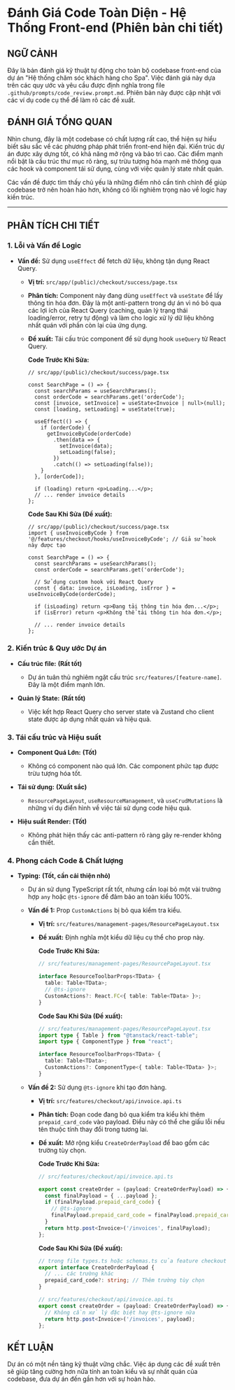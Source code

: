 # Đánh Giá Code Toàn Diện - Hệ Thống Front-end (Phiên bản chi tiết)

## NGỮ CẢNH

Đây là bản đánh giá kỹ thuật tự động cho toàn bộ codebase front-end của dự án "Hệ thống chăm sóc khách hàng cho Spa". Việc đánh giá này dựa trên các quy ước và yêu cầu được định nghĩa trong file `.github/prompts/code_review.prompt.md`. Phiên bản này được cập nhật với các ví dụ code cụ thể để làm rõ các đề xuất.

## ĐÁNH GIÁ TỔNG QUAN

Nhìn chung, đây là một codebase có chất lượng rất cao, thể hiện sự hiểu biết sâu sắc về các phương pháp phát triển front-end hiện đại. Kiến trúc dự án được xây dựng tốt, có khả năng mở rộng và bảo trì cao. Các điểm mạnh nổi bật là cấu trúc thư mục rõ ràng, sự trừu tượng hóa mạnh mẽ thông qua các hook và component tái sử dụng, cùng với việc quản lý state nhất quán.

Các vấn đề được tìm thấy chủ yếu là những điểm nhỏ cần tinh chỉnh để giúp codebase trở nên hoàn hảo hơn, không có lỗi nghiêm trọng nào về logic hay kiến trúc.

---

## PHÂN TÍCH CHI TIẾT

### 1. Lỗi và Vấn đề Logic

- **Vấn đề:** Sử dụng `useEffect` để fetch dữ liệu, không tận dụng React Query.
  - **Vị trí:** `src/app/(public)/checkout/success/page.tsx`
  - **Phân tích:** Component này đang dùng `useEffect` và `useState` để lấy thông tin hóa đơn. Đây là một anti-pattern trong dự án vì nó bỏ qua các lợi ích của React Query (caching, quản lý trạng thái loading/error, retry tự động) và làm cho logic xử lý dữ liệu không nhất quán với phần còn lại của ứng dụng.
  - **Đề xuất:** Tái cấu trúc component để sử dụng hook `useQuery` từ React Query.

    **Code Trước Khi Sửa:**
    ```tsx
    // src/app/(public)/checkout/success/page.tsx

    const SearchPage = () => {
      const searchParams = useSearchParams();
      const orderCode = searchParams.get('orderCode');
      const [invoice, setInvoice] = useState<Invoice | null>(null);
      const [loading, setLoading] = useState(true);

      useEffect(() => {
        if (orderCode) {
          getInvoiceByCode(orderCode)
            .then(data => {
              setInvoice(data);
              setLoading(false);
            })
            .catch(() => setLoading(false));
        }
      }, [orderCode]);

      if (loading) return <p>Loading...</p>;
      // ... render invoice details
    };
    ```

    **Code Sau Khi Sửa (Đề xuất):**
    ```tsx
    // src/app/(public)/checkout/success/page.tsx
    import { useInvoiceByCode } from '@/features/checkout/hooks/useInvoiceByCode'; // Giả sử hook này được tạo

    const SearchPage = () => {
      const searchParams = useSearchParams();
      const orderCode = searchParams.get('orderCode');
      
      // Sử dụng custom hook với React Query
      const { data: invoice, isLoading, isError } = useInvoiceByCode(orderCode);

      if (isLoading) return <p>Đang tải thông tin hóa đơn...</p>;
      if (isError) return <p>Không thể tải thông tin hóa đơn.</p>;
      
      // ... render invoice details
    };
    ```

### 2. Kiến trúc & Quy ước Dự án

- **Cấu trúc file:** **(Rất tốt)**
  - Dự án tuân thủ nghiêm ngặt cấu trúc `src/features/[feature-name]`. Đây là một điểm mạnh lớn.

- **Quản lý State:** **(Rất tốt)**
  - Việc kết hợp React Query cho server state và Zustand cho client state được áp dụng nhất quán và hiệu quả.

### 3. Tái cấu trúc và Hiệu suất

- **Component Quá Lớn:** **(Tốt)**
  - Không có component nào quá lớn. Các component phức tạp được trừu tượng hóa tốt.

- **Tái sử dụng:** **(Xuất sắc)**
  - `ResourcePageLayout`, `useResourceManagement`, và `useCrudMutations` là những ví dụ điển hình về việc tái sử dụng code hiệu quả.

- **Hiệu suất Render:** **(Tốt)**
  - Không phát hiện thấy các anti-pattern rõ ràng gây re-render không cần thiết.

### 4. Phong cách Code & Chất lượng

- **Typing:** **(Tốt, cần cải thiện nhỏ)**
  - Dự án sử dụng TypeScript rất tốt, nhưng cần loại bỏ một vài trường hợp `any` hoặc `@ts-ignore` để đảm bảo an toàn kiểu 100%.

  - **Vấn đề 1:** Prop `CustomActions` bị bỏ qua kiểm tra kiểu.
    - **Vị trí:** `src/features/management-pages/ResourcePageLayout.tsx`
    - **Đề xuất:** Định nghĩa một kiểu dữ liệu cụ thể cho prop này.

      **Code Trước Khi Sửa:**
      ```typescript
      // src/features/management-pages/ResourcePageLayout.tsx
      
      interface ResourceToolbarProps<TData> {
        table: Table<TData>;
        // @ts-ignore
        CustomActions?: React.FC<{ table: Table<TData> }>; 
      }
      ```

      **Code Sau Khi Sửa (Đề xuất):**
      ```typescript
      // src/features/management-pages/ResourcePageLayout.tsx
      import type { Table } from "@tanstack/react-table";
      import type { ComponentType } from "react";

      interface ResourceToolbarProps<TData> {
        table: Table<TData>;
        CustomActions?: ComponentType<{ table: Table<TData> }>;
      }
      ```

  - **Vấn đề 2:** Sử dụng `@ts-ignore` khi tạo đơn hàng.
    - **Vị trí:** `src/features/checkout/api/invoice.api.ts`
    - **Phân tích:** Đoạn code đang bỏ qua kiểm tra kiểu khi thêm `prepaid_card_code` vào payload. Điều này có thể che giấu lỗi nếu tên thuộc tính thay đổi trong tương lai.
    - **Đề xuất:** Mở rộng kiểu `CreateOrderPayload` để bao gồm các trường tùy chọn.

      **Code Trước Khi Sửa:**
      ```typescript
      // src/features/checkout/api/invoice.api.ts
      
      export const createOrder = (payload: CreateOrderPayload) => {
        const finalPayload = { ...payload };
        if (finalPayload.prepaid_card_code) {
          // @ts-ignore
          finalPayload.prepaid_card_code = finalPayload.prepaid_card_code;
        }
        return http.post<Invoice>('/invoices', finalPayload);
      };
      ```

      **Code Sau Khi Sửa (Đề xuất):**
      ```typescript
      // trong file types.ts hoặc schemas.ts của feature checkout
      export interface CreateOrderPayload {
        // ... các trường khác
        prepaid_card_code?: string; // Thêm trường tùy chọn
      }

      // src/features/checkout/api/invoice.api.ts
      export const createOrder = (payload: CreateOrderPayload) => {
        // Không cần xử lý đặc biệt hay @ts-ignore nữa
        return http.post<Invoice>('/invoices', payload);
      };
      ```

## KẾT LUẬN

Dự án có một nền tảng kỹ thuật vững chắc. Việc áp dụng các đề xuất trên sẽ giúp tăng cường hơn nữa tính an toàn kiểu và sự nhất quán của codebase, đưa dự án đến gần hơn với sự hoàn hảo.